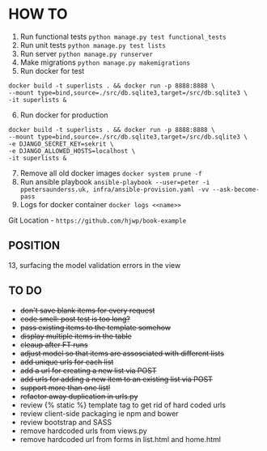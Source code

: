 # HOW TO
1. Run functional tests `python manage.py test functional_tests`
2. Run unit tests `python manage.py test lists`
3. Run server `python manage.py runserver`
4. Make migrations `python manage.py makemigrations`
5. Run docker for test
```
docker build -t superlists . && docker run -p 8888:8888 \
--mount type=bind,source=./src/db.sqlite3,target=/src/db.sqlite3 \
-it superlists &
```
6. Run docker for production
```
docker build -t superlists . && docker run -p 8888:8888 \
--mount type=bind,source=./src/db.sqlite3,target=/src/db.sqlite3 \
-e DJANGO_SECRET_KEY=sekrit \
-e DJANGO_ALLOWED_HOSTS=localhost \
-it superlists &
```
7. Remove all old docker images `docker system prune -f`
8. Run ansible playbook `ansible-playbook --user=peter -i ppetersaunderss.uk, infra/ansible-provision.yaml -vv --ask-become-pass`
9. Logs for docker container `docker logs <<name>>`

Git Location - `https://github.com/hjwp/book-example`

## POSITION
13, surfacing the model validation errors in the view

## TO DO
* ~~don't save blank items for every request~~
* ~~code smell: post test is too long?~~
* ~~pass existing items to the template somehow~~
* ~~display multiple items in the table~~
* ~~cleaup after FT runs~~
* ~~adjust model so that items are assosciated with different lists~~
* ~~add unique urls for each list~~
* ~~add a url for creating a new list via POST~~
* ~~add urls for adding a new item to an existing list via POST~~
* ~~support more than one list!~~
* ~~refactor away duplication in urls.py~~
* review {% static %} template tag to get rid of hard coded urls
* review client-side packaging ie npm and bower
* review bootstrap and SASS
* remove hardcoded urls from views.py
* remove hardcoded url from forms in list.html and home.html